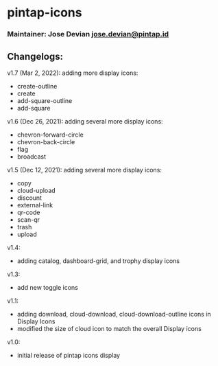 # pintap-icons

### Maintainer: Jose Devian jose.devian@pintap.id

## Changelogs:

v1.7 (Mar 2, 2022):
adding more display icons:
- create-outline
- create
- add-square-outline
- add-square

v1.6 (Dec 26, 2021):
adding several more display icons:
- chevron-forward-circle
- chevron-back-circle
- flag
- broadcast

v1.5 (Dec 12, 2021):
adding several more display icons:
- copy
- cloud-upload
- discount
- external-link
- qr-code
- scan-qr
- trash
- upload

v1.4:
- adding catalog, dashboard-grid, and trophy display icons

v1.3:
- add new toggle icons

v1.1:
- adding download, cloud-download, cloud-download-outline icons in Display Icons
- modified the size of cloud icon to match the overall Display icons

v1.0:
- initial release of pintap icons display
